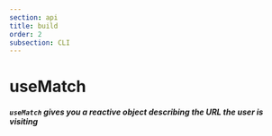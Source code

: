 ```yaml
---
section: api
title: build
order: 2
subsection: CLI
---
```


# useMatch

##### `useMatch` gives you a reactive object describing the URL the user is visiting
